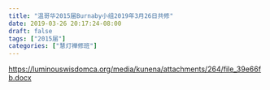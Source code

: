 ```yaml
---
title: "温哥华2015届Burnaby小组2019年3月26日共修"
date: 2019-03-26 20:17:24-08:00
draft: false
tags: ["2015届"]
categories: ["慧灯禅修班"]
---
```

https://luminouswisdomca.org/media/kunena/attachments/264/file_39e66fb.docx
